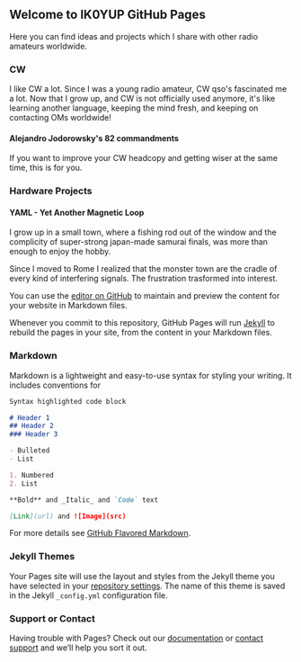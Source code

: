 ## Welcome to IK0YUP GitHub Pages

Here you can find ideas and projects which I share with other radio amateurs worldwide.  


### CW 

I like CW a lot.  Since I was a young radio amateur, CW qso's fascinated me a lot.  Now that I grow up, and CW is not officially used anymore, it's like learning another language, keeping the mind fresh, and keeping on contacting OMs worldwide!

#### Alejandro Jodorowsky's 82 commandments

If you want to improve your CW headcopy and getting wiser at the same time, this is for you.

### Hardware Projects

#### YAML - Yet Another Magnetic Loop

I grow up in a small town, where a fishing rod out of the window and the complicity of super-strong japan-made samurai finals, was more than enough to enjoy the hobby.

Since I moved to Rome I realized that the monster town are the cradle of every kind of interfering signals.  The frustration trasformed into interest.


You can use the [editor on GitHub](https://github.com/afrigeri/IK0YUP/edit/master/README.md) to maintain and preview the content for your website in Markdown files.

Whenever you commit to this repository, GitHub Pages will run [Jekyll](https://jekyllrb.com/) to rebuild the pages in your site, from the content in your Markdown files.

### Markdown

Markdown is a lightweight and easy-to-use syntax for styling your writing. It includes conventions for

```markdown
Syntax highlighted code block

# Header 1
## Header 2
### Header 3

- Bulleted
- List

1. Numbered
2. List

**Bold** and _Italic_ and `Code` text

[Link](url) and ![Image](src)
```

For more details see [GitHub Flavored Markdown](https://guides.github.com/features/mastering-markdown/).

### Jekyll Themes

Your Pages site will use the layout and styles from the Jekyll theme you have selected in your [repository settings](https://github.com/afrigeri/IK0YUP/settings). The name of this theme is saved in the Jekyll `_config.yml` configuration file.

### Support or Contact

Having trouble with Pages? Check out our [documentation](https://help.github.com/categories/github-pages-basics/) or [contact support](https://github.com/contact) and we’ll help you sort it out.

